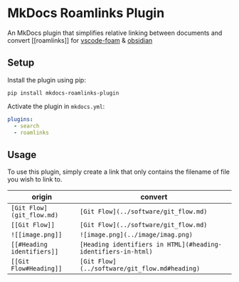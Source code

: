 # MkDocs Roamlinks Plugin

An MkDocs plugin that simplifies relative linking between documents and convert [[roamlinks]] for [vscode-foam](https://github.com/foambubble/foam) & [obsidian](https://obsidian.md) 

## Setup 

Install the plugin using pip:

`pip install mkdocs-roamlinks-plugin`

Activate the plugin in `mkdocs.yml`:
```yaml
plugins:
  - search
  - roamlinks 
```

## Usage

To use this plugin, simply create a link that only contains the filename of file you wish to link to.

| origin                  | convert                             |
| ----------------------- | ----------------------------------- |
| `[Git Flow](git_flow.md)` | `[Git Flow](../software/git_flow.md)` |
| `[[Git Flow]]`            | `[Git Flow](../software/git_flow.md)` |
| `![[image.png]]`           | `![image.png](../image/imag.png)`      |
| `[[#Heading identifiers]]` | `[Heading identifiers in HTML](#heading-identifiers-in-html)`|
| `[[Git Flow#Heading]]`     |  `[Git Flow](../software/git_flow.md#heading)` |
